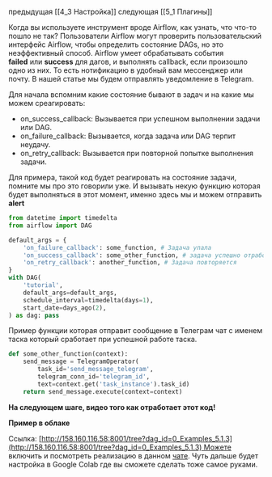 предыдущая [[4_3 Настройка]]
следующая [[5_1 Плагины]]

Когда вы используете инструмент вроде Airflow, как узнать, что что-то пошло не так? Пользователи Airflow могут проверить пользовательский интерфейс Airflow, чтобы определить состояние DAGs, но это неэффективный способ. Airflow умеет обрабатывать события **failed** или **success** для дагов, и выполнять callback, если произошло одно из них. То есть нотификацию в удобный вам мессенджер или почту. В нашей статье мы будем отправлять уведомление в Telegram.

Для начала вспомним какие состояние бывают в задач и на какие мы можем среагировать:

- on_success_callback: Вызывается при успешном выполнении задачи или DAG.
- on_failure_callback: Вызывается, когда задача или DAG терпит неудачу.
- on_retry_callback: Вызывается при повторной попытке выполнения задачи.

Для примера, такой код будет реагировать на состояние задачи, помните мы про это говорили уже. И вызывать некую функцию которая будет выполняться в этот момент, именно здесь мы и можем отправить **alert**

```python
from datetime import timedelta
from airflow import DAG

default_args = {
    'on_failure_callback': some_function, # Задача упала
    'on_success_callback': some_other_function, # задача успешно отработала
    'on_retry_callback': another_function, # Задача повторяется
}
with DAG(
    'tutorial',
    default_args=default_args,
    schedule_interval=timedelta(days=1),
    start_date=days_ago(2),
) as dag: pass
```

Пример функции которая отправит сообщение в Телеграм чат с именем таска который сработает при успешной работе таска.

```python
def some_other_function(context):
    send_message = TelegramOperator(
        task_id='send_message_telegram',
        telegram_conn_id='telegram_id',
        text=context.get('task_instance').task_id)
    return send_message.execute(context=context)
```

**На следующем шаге, видео того как отработает этот код!**

**Пример в облаке**

Ссылка: [http://158.160.116.58:8001/tree?dag_id=0_Examples_5.1.3](http://158.160.116.58:8001/tree?dag_id=0_Examples_5.1.3) Можете включить и посмотреть реализацию в данном [чате](https://t.me/stepiktelegramtest). Чуть дальше будет настройка в Google Colab где вы сможете сделать тоже самое руками.
